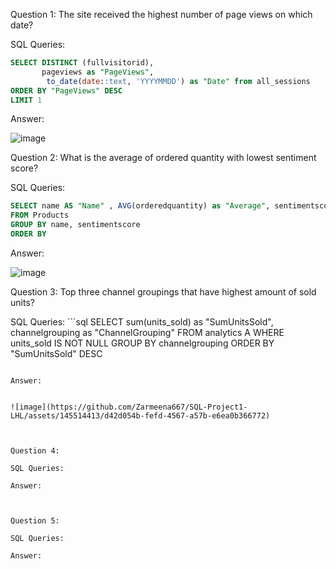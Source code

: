 Question 1: The site received the highest number of page views on which date? 

SQL Queries:
```sql 
SELECT DISTINCT (fullvisitorid), 
       pageviews as "PageViews", 
        to_date(date::text, 'YYYYMMDD') as "Date" from all_sessions 
ORDER BY "PageViews" DESC
LIMIT 1
```


Answer: 

![image](https://github.com/Zarmeena667/SQL-Project1-LHL/assets/145514413/e76baf0c-001c-467b-b967-b424b48029a8)


Question 2: What is the average of ordered quantity with lowest sentiment score?

SQL Queries: 

```sql
SELECT name AS "Name" , AVG(orderedquantity) as "Average", sentimentscore as "SentimentScore"
FROM Products
GROUP BY name, sentimentscore
ORDER BY
```

Answer:


![image](https://github.com/Zarmeena667/SQL-Project1-LHL/assets/145514413/2b136dbb-433a-4c65-8290-b6831e4e1f05)


Question 3: Top three channel groupings that have highest amount of sold units?

SQL Queries: ```sql
SELECT sum(units_sold) as "SumUnitsSold", channelgrouping as "ChannelGrouping"
FROM analytics A
WHERE units_sold IS NOT NULL
GROUP BY channelgrouping
ORDER BY "SumUnitsSold" DESC
```

Answer:


![image](https://github.com/Zarmeena667/SQL-Project1-LHL/assets/145514413/d42d054b-fefd-4567-a57b-e6ea0b366772)



Question 4: 

SQL Queries:

Answer:



Question 5: 

SQL Queries:

Answer:
